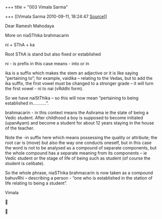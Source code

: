 +++
title = "003 Vimala Sarma"

+++
[[Vimala Sarma	2010-09-11, 18:24:47 [Source](https://groups.google.com/g/samskrita/c/MjUb4Xi98Fo)]]



Dear Ramesh Mahodaya

More on niaSThika brahmacarin



ni + SThA + ka

Root SThA is stand but also fixed or established

ni - is prefix in this case means - into or in

ika is a suffix which makes the stem an adjective or it is like saying “pertaining to”; for example, vaidika – relating to the Vedas, but to add the ika suffix, the first vowel must be changed to a stronger grade – it will turn the first vowel - ni to nai (vRddhi form).

So we have naiStThika – so this will now mean “pertaining to being established in...........”.

brahmacarin - in this context means the Ashrama ie the state of being a Vedic student. After childhood a boy is supposed to become initiated (upanAyam) and become a student for about 12 years staying in the house of the teacher.

Note the -in suffix here which means possessing the quality or attribute; the root car is (move) but also the way one conducts oneself, but in this case the word is not to be analysed as a compound of separate components, but the whole compound has a separate meaning from its components – ie Vedic student or the stage of life of being such as student (of course the student is celibate).

So the whole phrase, niaSThika brahmacarin is now taken as a compound bahuvRhi – describing a person - “one who is established in the station of life relating to being a student”.



Vimala





